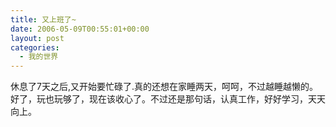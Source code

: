 ```yaml
---
title: 又上班了~
date: 2006-05-09T00:55:01+00:00
layout: post
categories:
  - 我的世界
---
```


休息了7天之后,又开始要忙碌了.真的还想在家睡两天，呵呵，不过越睡越懒的。好了，玩也玩够了，现在该收心了。不过还是那句话，认真工作，好好学习，天天向上。